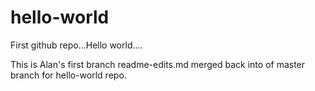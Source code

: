 # hello-world
First github repo...Hello world....

This is Alan's first branch readme-edits.md merged back into  of master branch for hello-world repo. 
